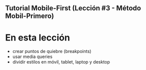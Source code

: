 ## Tutorial Mobile-First (Lección #3 - Método Mobil-Primero)

# En esta lección
* crear puntos de quiebre (breakpoints)
* usar media queries
* dividir estilos en móvil, tablet, laptop y desktop
